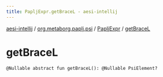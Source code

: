 ```yaml
---
title: PapljExpr.getBraceL - aesi-intellij
---
```


[aesi-intellij](../../index.html) / [org.metaborg.paplj.psi](../index.html) / [PapljExpr](index.html) / [getBraceL](.)

# getBraceL

`@Nullable abstract fun getBraceL(): @Nullable PsiElement?`